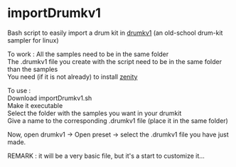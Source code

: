 # importDrumkv1
Bash script to easily import a drum kit in [drumkv1](https://drumkv1.sourceforge.io/) (an old-school drum-kit sampler for linux)

To work :
All the samples need to be in the same folder  
The .drumkv1 file you create with the script need to be in the same folder than the samples  
You need (if it is not already) to install [zenity](https://github.com/GNOME/zenity)  

To use :  
Download importDrumkv1.sh  
Make it executable  
Select the folder with the samples you want in your drumkit  
Give a name to the corresponding .drumkv1 file (place it in the same folder)  

Now, open drumkv1 -> Open preset -> select the .drumkv1 file you have just made.  

REMARK : it will be a very basic file, but it's a start to customize it...  
